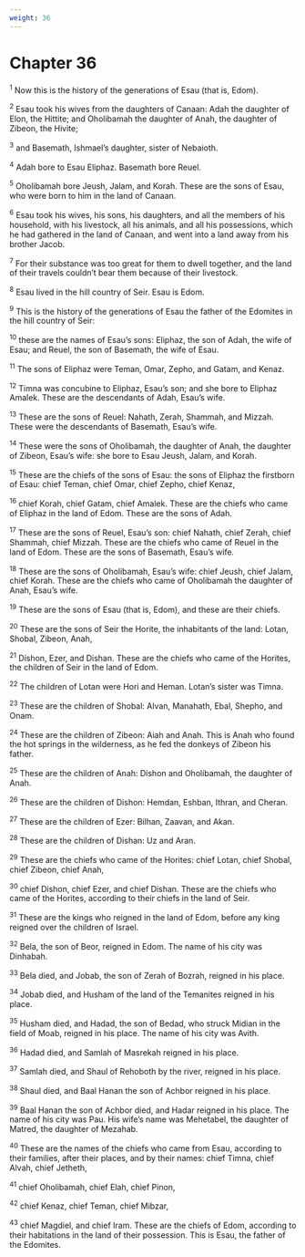 ```yaml
---
weight: 36
---
```


# Chapter 36

<sup>1</sup> Now this is the history of the generations of Esau (that is, Edom). 

<sup>2</sup> Esau took his wives from the daughters of Canaan: Adah the daughter of Elon, the Hittite; and Oholibamah the daughter of Anah, the daughter of Zibeon, the Hivite; 

<sup>3</sup> and Basemath, Ishmael’s daughter, sister of Nebaioth. 

<sup>4</sup> Adah bore to Esau Eliphaz. Basemath bore Reuel. 

<sup>5</sup> Oholibamah bore Jeush, Jalam, and Korah. These are the sons of Esau, who were born to him in the land of Canaan. 

<sup>6</sup> Esau took his wives, his sons, his daughters, and all the members of his household, with his livestock, all his animals, and all his possessions, which he had gathered in the land of Canaan, and went into a land away from his brother Jacob. 

<sup>7</sup> For their substance was too great for them to dwell together, and the land of their travels couldn’t bear them because of their livestock. 

<sup>8</sup> Esau lived in the hill country of Seir. Esau is Edom. 

<sup>9</sup> This is the history of the generations of Esau the father of the Edomites in the hill country of Seir: 

<sup>10</sup> these are the names of Esau’s sons: Eliphaz, the son of Adah, the wife of Esau; and Reuel, the son of Basemath, the wife of Esau. 

<sup>11</sup> The sons of Eliphaz were Teman, Omar, Zepho, and Gatam, and Kenaz. 

<sup>12</sup> Timna was concubine to Eliphaz, Esau’s son; and she bore to Eliphaz Amalek. These are the descendants of Adah, Esau’s wife. 

<sup>13</sup> These are the sons of Reuel: Nahath, Zerah, Shammah, and Mizzah. These were the descendants of Basemath, Esau’s wife. 

<sup>14</sup> These were the sons of Oholibamah, the daughter of Anah, the daughter of Zibeon, Esau’s wife: she bore to Esau Jeush, Jalam, and Korah. 

<sup>15</sup> These are the chiefs of the sons of Esau: the sons of Eliphaz the firstborn of Esau: chief Teman, chief Omar, chief Zepho, chief Kenaz, 

<sup>16</sup> chief Korah, chief Gatam, chief Amalek. These are the chiefs who came of Eliphaz in the land of Edom. These are the sons of Adah. 

<sup>17</sup> These are the sons of Reuel, Esau’s son: chief Nahath, chief Zerah, chief Shammah, chief Mizzah. These are the chiefs who came of Reuel in the land of Edom. These are the sons of Basemath, Esau’s wife. 

<sup>18</sup> These are the sons of Oholibamah, Esau’s wife: chief Jeush, chief Jalam, chief Korah. These are the chiefs who came of Oholibamah the daughter of Anah, Esau’s wife. 

<sup>19</sup> These are the sons of Esau (that is, Edom), and these are their chiefs. 

<sup>20</sup> These are the sons of Seir the Horite, the inhabitants of the land: Lotan, Shobal, Zibeon, Anah, 

<sup>21</sup> Dishon, Ezer, and Dishan. These are the chiefs who came of the Horites, the children of Seir in the land of Edom. 

<sup>22</sup> The children of Lotan were Hori and Heman. Lotan’s sister was Timna. 

<sup>23</sup> These are the children of Shobal: Alvan, Manahath, Ebal, Shepho, and Onam. 

<sup>24</sup> These are the children of Zibeon: Aiah and Anah. This is Anah who found the hot springs in the wilderness, as he fed the donkeys of Zibeon his father. 

<sup>25</sup> These are the children of Anah: Dishon and Oholibamah, the daughter of Anah. 

<sup>26</sup> These are the children of Dishon: Hemdan, Eshban, Ithran, and Cheran. 

<sup>27</sup> These are the children of Ezer: Bilhan, Zaavan, and Akan. 

<sup>28</sup> These are the children of Dishan: Uz and Aran. 

<sup>29</sup> These are the chiefs who came of the Horites: chief Lotan, chief Shobal, chief Zibeon, chief Anah, 

<sup>30</sup> chief Dishon, chief Ezer, and chief Dishan. These are the chiefs who came of the Horites, according to their chiefs in the land of Seir. 

<sup>31</sup> These are the kings who reigned in the land of Edom, before any king reigned over the children of Israel. 

<sup>32</sup> Bela, the son of Beor, reigned in Edom. The name of his city was Dinhabah. 

<sup>33</sup> Bela died, and Jobab, the son of Zerah of Bozrah, reigned in his place. 

<sup>34</sup> Jobab died, and Husham of the land of the Temanites reigned in his place. 

<sup>35</sup> Husham died, and Hadad, the son of Bedad, who struck Midian in the field of Moab, reigned in his place. The name of his city was Avith. 

<sup>36</sup> Hadad died, and Samlah of Masrekah reigned in his place. 

<sup>37</sup> Samlah died, and Shaul of Rehoboth by the river, reigned in his place. 

<sup>38</sup> Shaul died, and Baal Hanan the son of Achbor reigned in his place. 

<sup>39</sup> Baal Hanan the son of Achbor died, and Hadar reigned in his place. The name of his city was Pau. His wife’s name was Mehetabel, the daughter of Matred, the daughter of Mezahab. 

<sup>40</sup> These are the names of the chiefs who came from Esau, according to their families, after their places, and by their names: chief Timna, chief Alvah, chief Jetheth, 

<sup>41</sup> chief Oholibamah, chief Elah, chief Pinon, 

<sup>42</sup> chief Kenaz, chief Teman, chief Mibzar, 

<sup>43</sup> chief Magdiel, and chief Iram. These are the chiefs of Edom, according to their habitations in the land of their possession. This is Esau, the father of the Edomites. 


